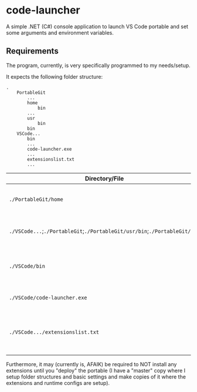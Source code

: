 # code-launcher

A simple .NET (C#) console application to launch VS Code portable and set some arguments and environment variables.  

## Requirements

The program, currently, is very specifically programmed to my needs/setup.

It expects the following folder structure:

```Files
.
    PortableGit
        ...
        home
            bin
        ...
        usr
            bin
        bin
    VSCode...
        bin
        ...
        code-launcher.exe
        ...
        extensionslist.txt
        ...
```

| Directory/File | Description |
| --- | --- |
| `./PortableGit/home` | This is what will be treated as your `HOME` directory (Primarily for git/ssh/etc.) |
| `./VSCode...`;`./PortableGit`;`./PortableGit/usr/bin`;`./PortableGit/bin` | These are assigned to the `PATH` environment variable |
| `./VSCode/bin` | This contains the `code` binary file (Should be included from VS Code install files, though) |
| `./VSCode/code-launcher.exe` | This is where you put the executable from this repo |
| `./VSCode.../extensionslist.txt` | This file needs the extensions ID (eg: `ms-dotnettools.csharp`) on each line to be installed when ran |

Furthermore, it may (currently is, AFAIK) be required to NOT install any extensions until you "deploy" the portable (I have a "master" copy where I setup folder structures and basic settings and make copies of it where the extensions and runtime configs are setup).
